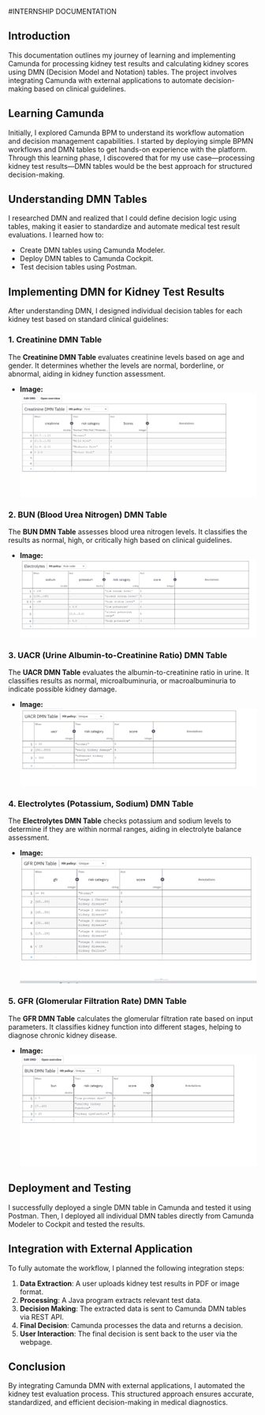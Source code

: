 #INTERNSHIP DOCUMENTATION


## Introduction
This documentation outlines my journey of learning and implementing Camunda for processing kidney test results and calculating kidney scores using DMN (Decision Model and Notation) tables. The project involves integrating Camunda with external applications to automate decision-making based on clinical guidelines.

## Learning Camunda
Initially, I explored Camunda BPM to understand its workflow automation and decision management capabilities. I started by deploying simple BPMN workflows and DMN tables to get hands-on experience with the platform. Through this learning phase, I discovered that for my use case—processing kidney test results—DMN tables would be the best approach for structured decision-making.

## Understanding DMN Tables
I researched DMN and realized that I could define decision logic using tables, making it easier to standardize and automate medical test result evaluations. I learned how to:
- Create DMN tables using Camunda Modeler.
- Deploy DMN tables to Camunda Cockpit.
- Test decision tables using Postman.

## Implementing DMN for Kidney Test Results
After understanding DMN, I designed individual decision tables for each kidney test based on standard clinical guidelines:

### 1. Creatinine DMN Table
The **Creatinine DMN Table** evaluates creatinine levels based on age and gender. It determines whether the levels are normal, borderline, or abnormal, aiding in kidney function assessment.
- **Image:** ![Creatinine DMN Table](Screenshot%202025-03-12%20150141.png)

### 2. BUN (Blood Urea Nitrogen) DMN Table
The **BUN DMN Table** assesses blood urea nitrogen levels. It classifies the results as normal, high, or critically high based on clinical guidelines.
- **Image:** ![BUN DMN Table](Screenshot%202025-03-12%20150151.png)

### 3. UACR (Urine Albumin-to-Creatinine Ratio) DMN Table
The **UACR DMN Table** evaluates the albumin-to-creatinine ratio in urine. It classifies results as normal, microalbuminuria, or macroalbuminuria to indicate possible kidney damage.
- **Image:** ![UACR DMN Table](Screenshot%202025-03-12%20150201.png)

### 4. Electrolytes (Potassium, Sodium) DMN Table
The **Electrolytes DMN Table** checks potassium and sodium levels to determine if they are within normal ranges, aiding in electrolyte balance assessment.
- **Image:** ![Electrolytes DMN Table](Screenshot%202025-03-12%20150213.png)

### 5. GFR (Glomerular Filtration Rate) DMN Table
The **GFR DMN Table** calculates the glomerular filtration rate based on input parameters. It classifies kidney function into different stages, helping to diagnose chronic kidney disease.
- **Image:** ![GFR DMN Table](Screenshot%202025-03-12%20150224.png)

## Deployment and Testing
I successfully deployed a single DMN table in Camunda and tested it using Postman. Then, I deployed all individual DMN tables directly from Camunda Modeler to Cockpit and tested the results.

## Integration with External Application
To fully automate the workflow, I planned the following integration steps:
1. **Data Extraction**: A user uploads kidney test results in PDF or image format.
2. **Processing**: A Java program extracts relevant test data.
3. **Decision Making**: The extracted data is sent to Camunda DMN tables via REST API.
4. **Final Decision**: Camunda processes the data and returns a decision.
5. **User Interaction**: The final decision is sent back to the user via the webpage.

## Conclusion
By integrating Camunda DMN with external applications, I automated the kidney test evaluation process. This structured approach ensures accurate, standardized, and efficient decision-making in medical diagnostics.
